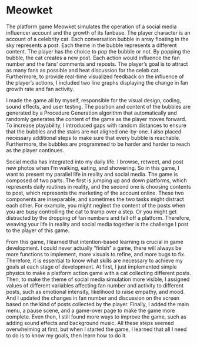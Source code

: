 # Meowket
The platform game Meowket simulates the operation of a social media influencer account and the growth of its fanbase. The player character is an account of a celebrity cat. Each conversation bubble in array floating in the sky represents a post. Each theme in the bubble represents a different content. The player has the choice to pop the bubble or not. By popping the bubble, the cat creates a new post. Each action would influence the fan number and the fans’ comments and reposts. The player’s goal is to attract as many fans as possible and heat discussion for the celeb cat. Furthermore, to provide real-time visualized feedback on the influence of the player’s actions, I included two line graphs displaying the change in fan growth rate and fan activity.

I made the game all by myself, responsible for the visual design, coding, sound effects, and user testing. The position and content of the bubbles are generated by a Procedure Generation algorithm that automatically and randomly generates the content of the game as the player moves forward. To increase playability, I introduced gaps with random distances to ensure that the bubbles and the stairs are not aligned one-by-one. I also placed necessary additional steps to make sure that every bubble is reachable. Furthermore, the bubbles are programmed to be harder and harder to reach as the player continues. 

Social media has integrated into my daily life. I browse, retweet, and post new photos when I’m walking, eating, and showering. So in this game, I want to present my parallel life in reality and social media. The game is composed of two parts. The first is jumping up and down platforms, which represents daily routines in reality, and the second one is choosing contents to post, which represents the marketing of the account online. These two components are inseparable, and sometimes the two tasks might distract each other. For example, you might neglect the content of the posts when you are busy controlling the cat to tramp over a step. Or you might get distracted by the dropping of fan numbers and fall off a platform. Therefore, weaving your life in reality and social media together is the challenge I post to the player of this game.

From this game, I learned that intention-based learning is crucial in game development. I could never actually “finish” a game, there will always be more functions to implement, more visuals to refine, and more bugs to fix. Therefore, it is essential to know what skills are necessary to achieve my goals at each stage of development. At first, I just implemented simple physics to make a platform action game with a cat collecting different posts. Then, to make the theme of social media simulation more visible, I assigned values of different variables affecting fan number and activity to different posts, such as emotional intensity, likelihood to raise empathy, and mood. And I updated the changes in fan number and discussion on the screen based on the kind of posts collected by the player. Finally, I added the main menu, a pause scene, and a game-over page to make the game more complete. Even then, I still found more ways to improve the game, such as adding sound effects and background music. All these steps seemed overwhelming at first, but when I started the game, I learned that all I need to do is to know my goals, then learn how to do it. 


